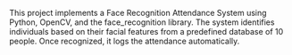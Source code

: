 This project implements a Face Recognition Attendance System using Python, OpenCV, and the face_recognition library. The system identifies individuals based on their facial features from a predefined database of 10 people. Once recognized, it logs the attendance automatically.
